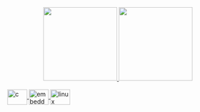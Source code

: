 <div align="center">
  <a href="https://github.com/silenceshhh">
  <img height="168em" src="https://github-readme-stats.vercel.app/api?username=silenceshhh&show_icons=true&theme=dark&include_all_commits=true&count_private=true"/>
  <img height="168em" src="https://github-readme-stats.vercel.app/api/top-langs/?username=silenceshhh&layout=compact&langs_count=7&theme=dark"/>
</div>
  
<div style="display: inline_block"><br>
  <img align="center" alt="c" height="35" width="45" src="https://cdn.jsdelivr.net/gh/devicons/devicon/icons/c/c-original.svg">
  <img align="center" alt="embeddedc" height="35" width="45" src="https://cdn.jsdelivr.net/gh/devicons/devicon/icons/embeddedc/embeddedc-original-wordmark.svg">
  <img align="center" alt="linux" height="35" width="45" src="https://cdn.jsdelivr.net/gh/devicons/devicon/icons/linux/linux-original.svg">
</div>
